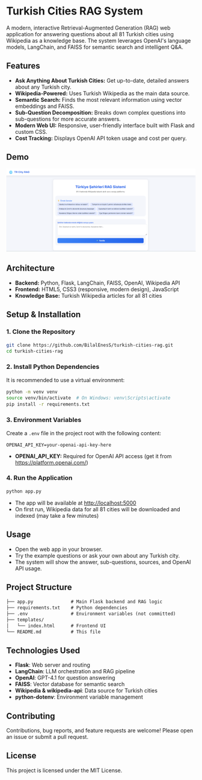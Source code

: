 # Turkish Cities RAG System

A modern, interactive Retrieval-Augmented Generation (RAG) web application for answering questions about all 81 Turkish cities using Wikipedia as a knowledge base. The system leverages OpenAI's language models, LangChain, and FAISS for semantic search and intelligent Q&A.

## Features
- **Ask Anything About Turkish Cities:** Get up-to-date, detailed answers about any Turkish city.
- **Wikipedia-Powered:** Uses Turkish Wikipedia as the main data source.
- **Semantic Search:** Finds the most relevant information using vector embeddings and FAISS.
- **Sub-Question Decomposition:** Breaks down complex questions into sub-questions for more accurate answers.
- **Modern Web UI:** Responsive, user-friendly interface built with Flask and custom CSS.
- **Cost Tracking:** Displays OpenAI API token usage and cost per query.

## Demo
![screenshot](screenshot.png)

## Architecture
- **Backend:** Python, Flask, LangChain, FAISS, OpenAI, Wikipedia API
- **Frontend:** HTML5, CSS3 (responsive, modern design), JavaScript
- **Knowledge Base:** Turkish Wikipedia articles for all 81 cities

## Setup & Installation

### 1. Clone the Repository
```bash
git clone https://github.com/BilalEnesS/turkish-cities-rag.git
cd turkish-cities-rag
```

### 2. Install Python Dependencies
It is recommended to use a virtual environment:
```bash
python -m venv venv
source venv/bin/activate  # On Windows: venv\Scripts\activate
pip install -r requirements.txt
```

### 3. Environment Variables
Create a `.env` file in the project root with the following content:
```env
OPENAI_API_KEY=your-openai-api-key-here
```
- **OPENAI_API_KEY:** Required for OpenAI API access (get it from https://platform.openai.com/)


### 4. Run the Application
```bash
python app.py
```
- The app will be available at [http://localhost:5000](http://localhost:5000)
- On first run, Wikipedia data for all 81 cities will be downloaded and indexed (may take a few minutes)

## Usage
- Open the web app in your browser.
- Try the example questions or ask your own about any Turkish city.
- The system will show the answer, sub-questions, sources, and OpenAI API usage.

## Project Structure
```
├── app.py              # Main Flask backend and RAG logic
├── requirements.txt    # Python dependencies
├── .env                # Environment variables (not committed)
├── templates/
│   └── index.html      # Frontend UI
└── README.md           # This file
```

## Technologies Used
- **Flask**: Web server and routing
- **LangChain**: LLM orchestration and RAG pipeline
- **OpenAI**: GPT-4.1 for question answering
- **FAISS**: Vector database for semantic search
- **Wikipedia & wikipedia-api**: Data source for Turkish cities
- **python-dotenv**: Environment variable management

## Contributing
Contributions, bug reports, and feature requests are welcome! Please open an issue or submit a pull request.

## License
This project is licensed under the MIT License. 